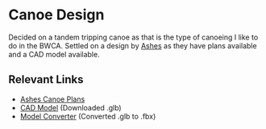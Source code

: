 # Canoe Design
Decided on a tandem tripping canoe as that is the type of canoeing I like to do in the BWCA.  Settled on a design by [Ashes](https://ashesstillwaterboats.com/) as they have plans available and a CAD model available.

## Relevant Links
* [Ashes Canoe Plans](https://ashesstillwaterboats.com/canoe-plans/tandem-trip/)
* [CAD Model](https://sketchfab.com/3d-models/tandem-trip-bc859de001554876bec7434fea5b49a2) (Downloaded .glb)
* [Model Converter](https://convert3d.org/glb-to-fbx/app) (Converted .glb to .fbx)